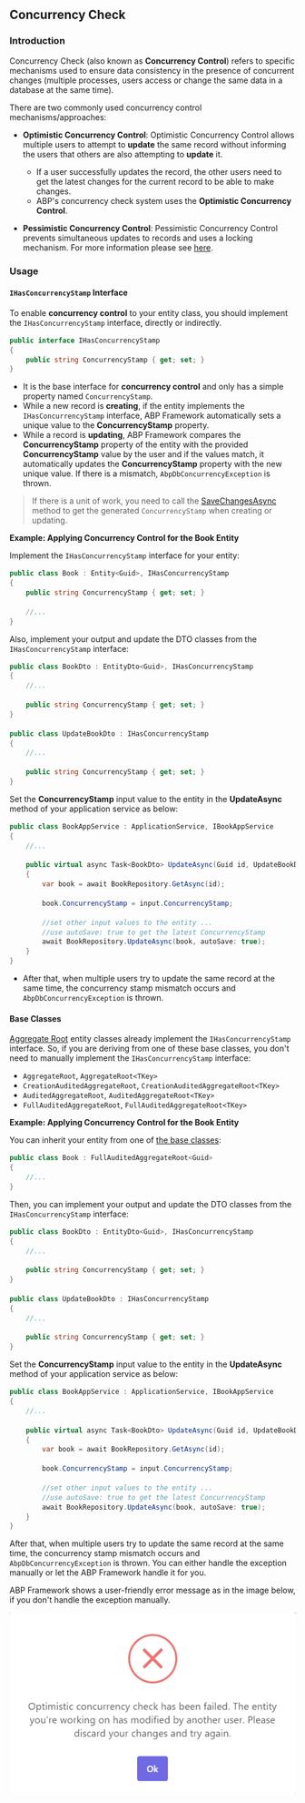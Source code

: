 ## Concurrency Check

### Introduction

Concurrency Check (also known as **Concurrency Control**) refers to specific mechanisms used to ensure data consistency in the presence of concurrent changes (multiple processes, users access or change the same data in a database at the same time).

There are two commonly used concurrency control mechanisms/approaches:
* **Optimistic Concurrency Control**: Optimistic Concurrency Control allows multiple users to attempt to **update** the same record without informing the users that others are also attempting to **update** it. 

    * If a user successfully updates the record, the other users need to get the latest changes for the current record to be able to make changes. 
    * ABP's concurrency check system uses the **Optimistic Concurrency Control**.

* **Pessimistic Concurrency Control**: Pessimistic Concurrency Control prevents simultaneous updates to records and uses a locking mechanism. For more information please see [here](https://www.martinfowler.com/eaaCatalog/pessimisticOfflineLock.html).

### Usage

#### `IHasConcurrencyStamp` Interface

To enable **concurrency control** to your entity class, you should implement the `IHasConcurrencyStamp` interface, directly or indirectly.

```csharp
public interface IHasConcurrencyStamp 
{
    public string ConcurrencyStamp { get; set; }
}
```

* It is the base interface for **concurrency control** and only has a simple property named `ConcurrencyStamp`. 
* While a new record is **creating**, if the entity implements the `IHasConcurrencyStamp` interface, ABP Framework automatically sets a unique value to the **ConcurrencyStamp** property.
* While a record is **updating**, ABP Framework compares the **ConcurrencyStamp** property of the entity with the provided **ConcurrencyStamp** value by the user and if the values match, it automatically updates the **ConcurrencyStamp** property with the new unique value. If there is a mismatch, `AbpDbConcurrencyException` is thrown.

> If there is a unit of work, you need to call the [SaveChangesAsync](../architecture/domain-driven-design/unit-of-work.md#savechangesasync) method to get the generated `ConcurrencyStamp` when creating or updating.

**Example: Applying Concurrency Control for the Book Entity**

Implement the `IHasConcurrencyStamp` interface for your entity:

```csharp
public class Book : Entity<Guid>, IHasConcurrencyStamp
{
    public string ConcurrencyStamp { get; set; }
        
    //...
}
```

Also, implement your output and update the DTO classes from the `IHasConcurrencyStamp` interface:

```csharp
public class BookDto : EntityDto<Guid>, IHasConcurrencyStamp 
{
    //...

    public string ConcurrencyStamp { get; set; }
}

public class UpdateBookDto : IHasConcurrencyStamp 
{
    //...

    public string ConcurrencyStamp { get; set; }
}
```

Set the **ConcurrencyStamp** input value to the entity in the **UpdateAsync** method of your application service as below:

```csharp
public class BookAppService : ApplicationService, IBookAppService 
{
    //...

    public virtual async Task<BookDto> UpdateAsync(Guid id, UpdateBookDto input) 
    {
        var book = await BookRepository.GetAsync(id);

        book.ConcurrencyStamp = input.ConcurrencyStamp;

        //set other input values to the entity ...
        //use autoSave: true to get the latest ConcurrencyStamp
        await BookRepository.UpdateAsync(book, autoSave: true);
    }
}
```

* After that, when multiple users try to update the same record at the same time, the concurrency stamp mismatch occurs and `AbpDbConcurrencyException` is thrown.

#### Base Classes

[Aggregate Root](../architecture/domain-driven-design/entities.md#aggregateroot-class) entity classes already implement the `IHasConcurrencyStamp` interface. So, if you are deriving from one of these base classes, you don't need to manually implement the `IHasConcurrencyStamp` interface:

- `AggregateRoot`, `AggregateRoot<TKey>`
- `CreationAuditedAggregateRoot`, `CreationAuditedAggregateRoot<TKey>`
- `AuditedAggregateRoot`, `AuditedAggregateRoot<TKey>`
- `FullAuditedAggregateRoot`, `FullAuditedAggregateRoot<TKey>`

**Example: Applying Concurrency Control for the Book Entity**

You can inherit your entity from one of [the base classes](#base-classes):

```csharp
public class Book : FullAuditedAggregateRoot<Guid>
{
    //...
}
```

Then, you can implement your output and update the DTO classes from the `IHasConcurrencyStamp` interface:

```csharp
public class BookDto : EntityDto<Guid>, IHasConcurrencyStamp 
{
    //...

    public string ConcurrencyStamp { get; set; }
}

public class UpdateBookDto : IHasConcurrencyStamp 
{
    //...

    public string ConcurrencyStamp { get; set; }
}
```

Set the **ConcurrencyStamp** input value to the entity in the **UpdateAsync** method of your application service as below:

```csharp
public class BookAppService : ApplicationService, IBookAppService 
{
    //...

    public virtual async Task<BookDto> UpdateAsync(Guid id, UpdateBookDto input) 
    {
        var book = await BookRepository.GetAsync(id);

        book.ConcurrencyStamp = input.ConcurrencyStamp;

        //set other input values to the entity ...
        //use autoSave: true to get the latest ConcurrencyStamp
        await BookRepository.UpdateAsync(book, autoSave: true);
    }
}
```

After that, when multiple users try to update the same record at the same time, the concurrency stamp mismatch occurs and `AbpDbConcurrencyException` is thrown. You can either handle the exception manually or let the ABP Framework handle it for you. 

ABP Framework shows a user-friendly error message as in the image below, if you don't handle the exception manually.

![Optimistic Concurrency](../../images/optimistic-concurrency.png)
